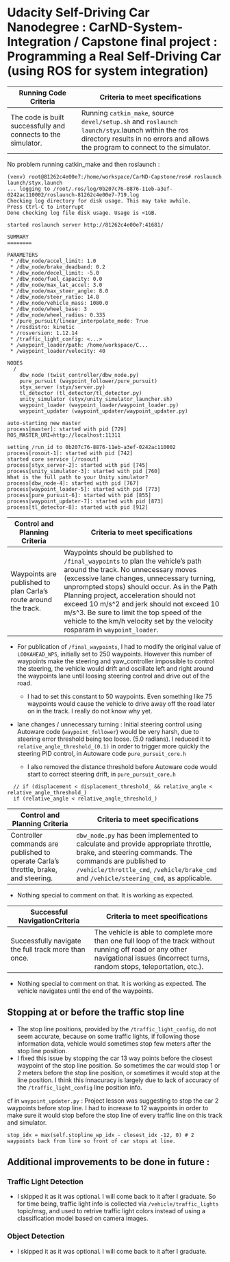 # Udacity Self-Driving Car Nanodegree : CarND-System-Integration / Capstone final project : Programming a Real Self-Driving Car (using ROS for system integration)

Running Code Criteria | Criteria to meet specifications
-------------------- | -------------------------------
The code is built successfully and connects to the simulator.|Running `catkin_make`, source `devel/setup.sh` and `roslaunch launch/styx`.launch within the ros directory results in no errors and allows the program to connect to the simulator.

No problem running catkin_make and then roslaunch : 
```
(venv) root@81262c4e00e7:/home/workspace/CarND-Capstone/ros# roslaunch launch/styx.launch 
... logging to /root/.ros/log/0b207c76-8876-11eb-a3ef-0242ac110002/roslaunch-81262c4e00e7-719.log
Checking log directory for disk usage. This may take awhile.
Press Ctrl-C to interrupt
Done checking log file disk usage. Usage is <1GB.

started roslaunch server http://81262c4e00e7:41681/

SUMMARY
========

PARAMETERS
 * /dbw_node/accel_limit: 1.0
 * /dbw_node/brake_deadband: 0.2
 * /dbw_node/decel_limit: -5.0
 * /dbw_node/fuel_capacity: 0.0
 * /dbw_node/max_lat_accel: 3.0
 * /dbw_node/max_steer_angle: 8.0
 * /dbw_node/steer_ratio: 14.8
 * /dbw_node/vehicle_mass: 1080.0
 * /dbw_node/wheel_base: 3
 * /dbw_node/wheel_radius: 0.335
 * /pure_pursuit/linear_interpolate_mode: True
 * /rosdistro: kinetic
 * /rosversion: 1.12.14
 * /traffic_light_config: <...>
 * /waypoint_loader/path: /home/workspace/C...
 * /waypoint_loader/velocity: 40

NODES
  /
    dbw_node (twist_controller/dbw_node.py)
    pure_pursuit (waypoint_follower/pure_pursuit)
    styx_server (styx/server.py)
    tl_detector (tl_detector/tl_detector.py)
    unity_simulator (styx/unity_simulator_launcher.sh)
    waypoint_loader (waypoint_loader/waypoint_loader.py)
    waypoint_updater (waypoint_updater/waypoint_updater.py)

auto-starting new master
process[master]: started with pid [729]
ROS_MASTER_URI=http://localhost:11311

setting /run_id to 0b207c76-8876-11eb-a3ef-0242ac110002
process[rosout-1]: started with pid [742]
started core service [/rosout]
process[styx_server-2]: started with pid [745]
process[unity_simulator-3]: started with pid [760]
What is the full path to your Unity simulator?
process[dbw_node-4]: started with pid [767]
process[waypoint_loader-5]: started with pid [773]
process[pure_pursuit-6]: started with pid [855]
process[waypoint_updater-7]: started with pid [873]
process[tl_detector-8]: started with pid [912]
```

Control and Planning Criteria | Criteria to meet specifications
-------------------- | -------------------------------
Waypoints are published to plan Carla’s route around the track. | Waypoints should be published to `/final_waypoints` to plan the vehicle’s path around the track. No unnecessary moves (excessive lane changes, unnecessary turning, unprompted stops) should occur. As in the Path Planning project, acceleration should not exceed 10 m/s^2 and jerk should not exceed 10 m/s^3. Be sure to limit the top speed of the vehicle to the km/h velocity set by the velocity rosparam in `waypoint_loader`.

- For publication of `/final_waypoints`, I had to modify the original value of `LOOKAHEAD_WPS`, initially set to 250 waypoints. However this number of waypoints make the steering and yaw_controller impossible to control the steering, the vehicle would drift and oscillate left and right around the waypoints lane until loosing steering control and drive out of the road.
  - I had to set this constant to 50 waypoints. Even something like 75 waypoints would cause the vehicle to drive away off the road later on in the track. I really do not know why yet. 

- lane changes / unnecessary turning : Initial steering control using Autoware code (`waypoint_follower`) would be very harsh, due to steering error threshold being too loose. (5.0 radians). I reduced it to `relative_angle_threshold_(0.1)` in order to trigger more quickly the steering PID control, in Autoware code `pure_pursuit_core.h`
  - I also removed the distance threshold before Autoware code would start to correct steering drift, in `pure_pursuit_core.h`

```
  // if (displacement < displacement_threshold_ && relative_angle < relative_angle_threshold_)
  if (relative_angle < relative_angle_threshold_)
```

Control and Planning Criteria | Criteria to meet specifications
-------------------- | -------------------------------
Controller commands are published to operate Carla’s throttle, brake, and steering. | `dbw_node.py` has been implemented to calculate and provide appropriate throttle, brake, and steering commands. The commands are published to `/vehicle/throttle_cmd`, `/vehicle/brake_cmd` and `/vehicle/steering_cmd`, as applicable.

- Nothing special to comment on that. It is working as expected.

Successful NavigationCriteria | Criteria to meet specifications
-------------------- | -------------------------------
Successfully navigate the full track more than once. | The vehicle is able to complete more than one full loop of the track without running off road or any other navigational issues (incorrect turns, random stops, teleportation, etc.).

- Nothing special to comment on that. It is working as expected. The vehicle navigates until the end of the waypoints.

## Stopping at or before the traffic stop line

- The stop line positions, provided by the `/traffic_light_config`, do not seem accurate, because on some traffic lights, if following those information data, vehicle would sometimes stop few meters after the stop line position. 
- I fixed this issue by stopping the car 13 way points before the closest waypoint of the stop line position. So sometimes the car would stop 1 or 2 meters before the stop line position, or sometimes it would stop at the line position. I think this innacuracy is largely due to lack of accuracy of the `/traffic_light_config` line position info.

cf in `waypoint_updater.py` : Project lesson was suggesting to stop the car 2 waypoints before stop line. I had to increase to 12 waypoints in order to make sure it would stop before the stop line of every traffic line on this track and simulator. 
```
stop_idx = max(self.stopline_wp_idx - closest_idx -12, 0) # 2 waypoints back from line so front of car stops at line.
```

## Additional improvements to be done in future : 

### Traffic Light Detection

- I skipped it as it was optional. I will come back to it after I graduate. So for time being, traffic light info is collected via `/vehicle/traffic_lights` topic/msg, and used to retrive traffic light colors instead of using a classification model based on camera images.

### Object Detection

- I skipped it as it was optional. I will come back to it after I graduate.

